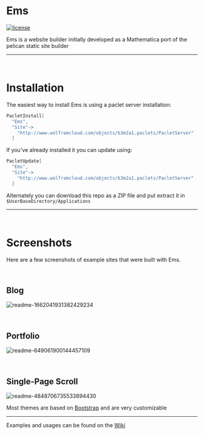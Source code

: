 <a id="ems" class="Section" style="width:0;height:0;margin:0;padding:0;">&zwnj;</a>

# Ems

 [![license](http://img.shields.io/badge/license-MIT-blue.svg)](https://opensource.org/licenses/MIT)

Ems is a website builder initially developed as a Mathematica port of the pelican static site builder

---

<a id="installation" class="Section" style="width:0;height:0;margin:0;padding:0;">&zwnj;</a>

# Installation

The easiest way to install Ems is using a paclet server installation:

```mathematica
PacletInstall[
  "Ems",
  "Site"->
    "http://www.wolframcloud.com/objects/b3m2a1.paclets/PacletServer"
  ]
```

If you've already installed it you can update using:

```mathematica
PacletUpdate[
  "Ems",
  "Site"->
    "http://www.wolframcloud.com/objects/b3m2a1.paclets/PacletServer"
  ]
```

Alternately you can download this repo as a ZIP file and put extract it in  ```$UserBaseDirectory/Applications```

---

<a id="screenshots" class="Section" style="width:0;height:0;margin:0;padding:0;">&zwnj;</a>

# Screenshots

Here are a few screenshots of example sites that were built with Ems.

<a id="blog" class="Subsection" style="width:0;height:0;margin:0;padding:0;">&zwnj;</a>

## Blog

![readme-1662041931382429234](img/readme-1662041931382429234.png)

<a id="portfolio" class="Subsection" style="width:0;height:0;margin:0;padding:0;">&zwnj;</a>

## Portfolio

![readme-649061900144457109](img/readme-649061900144457109.png)

<a id="singlepagescroll" class="Subsection" style="width:0;height:0;margin:0;padding:0;">&zwnj;</a>

## Single-Page Scroll

![readme-4848706735533894430](img/readme-4848706735533894430.png)

Most themes are based on  [Bootstrap](https://getbootstrap.com/) and are very customizable

---

Examples and usages can be found on the  [Wiki](https://github.com/b3m2a1/Ems/wiki)